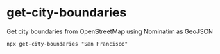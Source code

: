# get-city-boundaries

Get city boundaries from OpenStreetMap using Nominatim as GeoJSON

```shell
npx get-city-boundaries "San Francisco"
```
